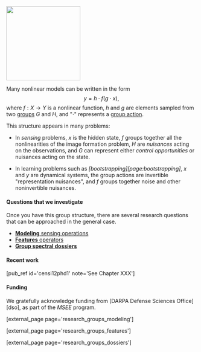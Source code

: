 
<img src="http://andrea.caltech.edu/wp-content/uploads/2012/08/fGH-300x226.png" alt="" title="fGH" style="width: 14em" class="alignright size-medium wp-image-822" />

Many nonlinear models can be written in the form
$$
        y = h \cdot f(g \cdot x),
$$
where $f:X\rightarrow Y$ is a nonlinear function, $h$ and $g$ are elements sampled from two [groups][groups] $G$ and $H$, and "$\cdot$" represents a [group action][action].

This structure appears in many problems:

- In *sensing* problems, $x$ is the hidden state, $f$ groups together all the  nonlinearities of the image formation problem, $H$ are *nuisances* acting on the observations, and $G$ can represent either *control opportunities* or nuisances acting on the state. 

- In learning problems such as *[bootstrapping][page:bootstrapping]*, $x$ and $y$ are dynamical systems, the group actions are invertible "representation nuisances", and $f$ groups together noise and other noninvertible nuisances.


#### Questions that we investigate

Once you have this group structure, there are several research
questions that can be approached in the general case.

- [**Modeling** sensing operations](#research_groups_modeling)
- [**Features** operators](#research_groups_features)
- [**Group spectral dossiers**](#research_groups_dossiers)

#### Recent work

[pub_ref id='censi12phd1' note='See Chapter XXX']

#### Funding

We gratefully acknowledge funding from [DARPA Defense Sciences Office][dso], 
as part of the *MSEE* program.


[external_page page='research_groups_modeling']

[external_page page='research_groups_features']

[external_page page='research_groups_dossiers']



[action]: http://en.wikipedia.org/wiki/Group_action
[groups]: http://en.wikipedia.org/wiki/Group_(mathematics)
[phd1]: http://purl.org/censi/boot/v1/

